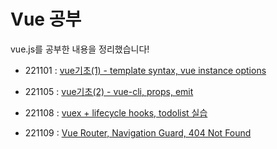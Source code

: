 # Vue 공부

vue.js를 공부한 내용을 정리했습니다!

- 221101 : [vue기초(1) - template syntax, vue instance options](https://github.com/gyur1kim/vue2-basic/tree/master/221101_vue%EA%B8%B0%EC%B4%88(1))

- 221105 : [vue기초(2) - vue-cli, props, emit](https://github.com/gyur1kim/vue2-basic/tree/master/221105_VueCLI)

- 221108 : [vuex + lifecycle hooks, todolist 실습](https://github.com/gyur1kim/vue2-basic/tree/master/221108_Vuex%2BLifecycle)

- 221109 : [Vue Router, Navigation Guard, 404 Not Found](https://github.com/gyur1kim/vue2-basic/tree/master/221109_VueRouter)


